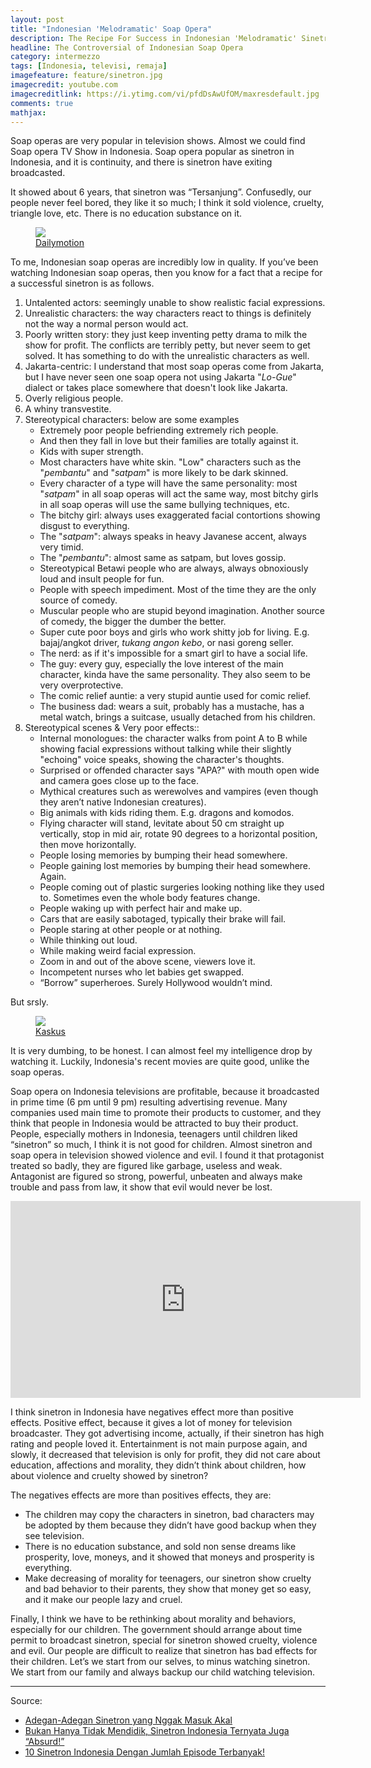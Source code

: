 ```yaml
---
layout: post
title: "Indonesian 'Melodramatic' Soap Opera"
description: The Recipe For Success in Indonesian 'Melodramatic' Sinetron
headline: The Controversial of Indonesian Soap Opera
category: intermezzo
tags: [Indonesia, televisi, remaja]
imagefeature: feature/sinetron.jpg
imagecredit: youtube.com
imagecreditlink: https://i.ytimg.com/vi/pfdDsAwUfOM/maxresdefault.jpg
comments: true
mathjax: 
---
```


Soap operas are very popular in television shows. Almost we could find Soap opera TV Show in Indonesia. Soap opera popular as sinetron in Indonesia, and it is continuity, and there is sinetron have exiting broadcasted.

It showed about 6 years, that sinetron was “Tersanjung”. Confusedly, our people never feel bored, they like it so much; I think it sold violence, cruelty, triangle love, etc. There is no education substance on it.

<figure>
	<a href="http://s2.dmcdn.net/PNwPN/1280x720-72E.jpg"><img src="http://s2.dmcdn.net/PNwPN/1280x720-72E.jpg"></a>
	<figcaption><a href="http://www.dailymotion.com/video/x3bhfmj" target="_blank">Dailymotion</a></figcaption>
</figure>


To me, Indonesian soap operas are incredibly low in quality. If you’ve been watching Indonesian soap operas, then you know for a fact that a recipe for a successful sinetron is as follows.

1. Untalented actors: seemingly unable to show realistic facial expressions.
1. Unrealistic characters: the way characters react to things is definitely not the way a normal person would act.
1. Poorly written story: they just keep inventing petty drama to milk the show for profit. The conflicts are terribly petty, but never seem to get solved. It has something to do with the unrealistic characters as well.
1. Jakarta-centric: I understand that most soap operas come from Jakarta, but I have never seen one soap opera not using Jakarta "*Lo-Gue*" dialect or takes place somewhere that doesn't look like Jakarta.
1. Overly religious people.
1. A whiny transvestite.
1. Stereotypical characters: below are some examples
	- Extremely poor people befriending extremely rich people.
	- And then they fall in love but their families are totally against it.
	- Kids with super strength.
	- Most characters have white skin. "Low" characters such as the "*pembantu*" and "*satpam*" is more likely to be dark skinned.
	- Every character of a type will have the same personality: most "*satpam*" in all soap operas will act the same way, most bitchy girls in all soap operas will use the same bullying techniques, etc.
	- The bitchy girl: always uses exaggerated facial contortions showing disgust to everything.
	- The "*satpam*": always speaks in heavy Javanese accent, always very timid.
	- The "*pembantu*": almost same as satpam, but loves gossip.
	- Stereotypical Betawi people who are always, always obnoxiously loud and insult people for fun.
	- People with speech impediment. Most of the time they are the only source of comedy.
	- Muscular people who are stupid beyond imagination. Another source of comedy, the bigger the dumber the better.
	- Super cute poor boys and girls who work shitty job for living. E.g. bajaj/angkot driver, *tukang angon kebo*, or nasi goreng seller.
	- The nerd: as if it's impossible for a smart girl to have a social life.
	- The guy: every guy, especially the love interest of the main character, kinda have the same personality. They also seem to be very overprotective.
	- The comic relief auntie: a very stupid auntie used for comic relief.
	- The business dad: wears a suit, probably has a mustache, has a metal watch, brings a suitcase, usually detached from his children.
1. Stereotypical scenes & Very poor effects::
	- Internal monologues: the character walks from point A to B while showing facial expressions without talking while their slightly "echoing" voice speaks, showing the character's thoughts.
	- Surprised or offended character says "APA?" with mouth open wide and camera goes close up to the face.
	- Mythical creatures such as werewolves and vampires (even though they aren’t native Indonesian creatures).
	- Big animals with kids riding them. E.g. dragons and komodos.
	- Flying character will stand, levitate about 50 cm straight up vertically, stop in mid air, rotate 90 degrees to a horizontal position, then move horizontally. 
	- People losing memories by bumping their head somewhere.
	- People gaining lost memories by bumping their head somewhere. Again.
	- People coming out of plastic surgeries looking nothing like they used to. Sometimes even the whole body features change.
	- People waking up with perfect hair and make up.
	- Cars that are easily sabotaged, typically their brake will fail.
	- People staring at other people or at nothing.
	- While thinking out loud.
	- While making weird facial expression.
	- Zoom in and out of the above scene, viewers love it.
	- Incompetent nurses who let babies get swapped.
	- “Borrow” superheroes. Surely Hollywood wouldn’t mind.

But srsly.

<figure>
	<a href="http://kkcdn-static.kaskus.co.id/images/2012/08/22/1152780_20120822094638.jpg"><img src="http://kkcdn-static.kaskus.co.id/images/2012/08/22/1152780_20120822094638.jpg"></a>
	<figcaption><a href="http://kaskus.co.id/thread/000000000000000015886359/kenapa-harus-ada-batman-sampah-di-tutur-tinular/" target="_blank">Kaskus</a></figcaption>
</figure>

It is very dumbing, to be honest. I can almost feel my intelligence drop by watching it. Luckily, Indonesia's recent movies are quite good, unlike the soap operas.

Soap opera on Indonesia televisions are profitable, because it broadcasted in prime time (6 pm until 9 pm) resulting advertising revenue. Many companies used main time to promote their products to customer, and they think that people in Indonesia would be attracted to buy their product. People, especially mothers in Indonesia, teenagers until children liked “sinetron” so much, I think it is not good for children. Almost sinetron and soap opera in television showed violence and evil. I found it that protagonist treated so badly, they are figured like garbage, useless and weak. Antagonist are figured so strong, powerful, unbeaten and always make trouble and pass from law, it show that evil would never be lost.

<iframe width="560" height="315" src="https://www.youtube.com/embed/7PP_RapBJoQ" frameborder="0" allowfullscreen></iframe>


I think sinetron in Indonesia have negatives effect more than positive effects. Positive effect, because it gives a lot of money for television broadcaster. They got advertising income, actually, if their sinetron has high rating and people loved it. Entertainment is not main purpose again, and slowly, it decreased that television is only for profit, they did not care about education, affections and morality, they didn’t think about children, how about violence and cruelty showed by sinetron?
 
The negatives effects are more than positives effects, they are:
- The children may copy the characters in sinetron, bad characters may be adopted by them because they didn’t have good backup when they see television.
- There is no education substance, and sold non sense dreams like prosperity, love, moneys, and it showed that moneys and prosperity is everything.
- Make decreasing of morality for teenagers, our sinetron show cruelty and bad behavior to their parents, they show that money get so easy, and it make our people lazy and cruel.

Finally, I think we have to be rethinking about morality and behaviors, especially for our children. The government should arrange about time permit to broadcast sinetron, special for sinetron showed cruelty, violence and evil. Our people are difficult to realize that sinetron has bad effects for their children. Let’s we start from our selves, to minus watching sinetron. We start from our family and always backup our child watching television.

-----
Source:

- [Adegan-Adegan Sinetron yang Nggak Masuk Akal](http://www.gulalives.co/2016/06/17/adegan-sinetron-tidak-masuk-akal/)
- [Bukan Hanya Tidak Mendidik, Sinetron Indonesia Ternyata Juga “Absurd!”](http://www.duniaku.net/2016/03/03/episode-terbaru-sinetron-indonesia-terbaik/)
- [10 Sinetron Indonesia Dengan Jumlah Episode Terbanyak!](http://lapakfjbku.com/10-sinetron-indonesia-dengan-jumlah-episode-terbanyak)